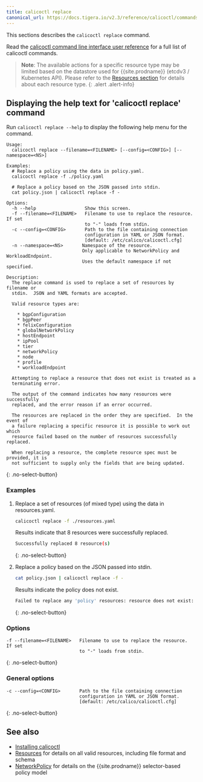 ```yaml
---
title: calicoctl replace
canonical_url: https://docs.tigera.io/v2.3/reference/calicoctl/commands/replace
---
```


This sections describes the `calicoctl replace` command.

Read the [calicoctl command line interface user reference]({{site.baseurl}}/{{page.version}}/reference/calicoctl/)
for a full list of calicoctl commands.

> **Note**: The available actions for a specific resource type may be
> limited based on the datastore used for {{site.prodname}} (etcdv3 / Kubernetes API).
> Please refer to the
> [Resources section]({{site.baseurl}}/{{page.version}}/reference/calicoctl/resources/)
> for details about each resource type.
{: .alert .alert-info}


## Displaying the help text for 'calicoctl replace' command

Run `calicoctl replace --help` to display the following help menu for the
command.

```
Usage:
  calicoctl replace --filename=<FILENAME> [--config=<CONFIG>] [--namespace=<NS>]

Examples:
  # Replace a policy using the data in policy.yaml.
  calicoctl replace -f ./policy.yaml

  # Replace a policy based on the JSON passed into stdin.
  cat policy.json | calicoctl replace -f -

Options:
  -h --help                  Show this screen.
  -f --filename=<FILENAME>   Filename to use to replace the resource.  If set
                             to "-" loads from stdin.
  -c --config=<CONFIG>       Path to the file containing connection
                             configuration in YAML or JSON format.
                             [default: /etc/calico/calicoctl.cfg]
  -n --namespace=<NS>       Namespace of the resource.
                            Only applicable to NetworkPolicy and WorkloadEndpoint.
                            Uses the default namespace if not specified.

Description:
  The replace command is used to replace a set of resources by filename or
  stdin.  JSON and YAML formats are accepted.

  Valid resource types are:

    * bgpConfiguration
    * bgpPeer
    * felixConfiguration
    * globalNetworkPolicy
    * hostEndpoint
    * ipPool
    * tier
    * networkPolicy
    * node
    * profile
    * workloadEndpoint

  Attempting to replace a resource that does not exist is treated as a
  terminating error.

  The output of the command indicates how many resources were successfully
  replaced, and the error reason if an error occurred.

  The resources are replaced in the order they are specified.  In the event of
  a failure replacing a specific resource it is possible to work out which
  resource failed based on the number of resources successfully replaced.

  When replacing a resource, the complete resource spec must be provided, it is
  not sufficient to supply only the fields that are being updated.
```
{: .no-select-button}

### Examples

1. Replace a set of resources (of mixed type) using the data in resources.yaml.

   ```bash
   calicoctl replace -f ./resources.yaml
   ```

   Results indicate that 8 resources were successfully replaced.

   ```bash
   Successfully replaced 8 resource(s)
   ```
   {: .no-select-button}

1. Replace a policy based on the JSON passed into stdin.

   ```bash
   cat policy.json | calicoctl replace -f -
   ```
   Results indicate the policy does not exist.

   ```bash
   Failed to replace any 'policy' resources: resource does not exist: Policy(name=dbPolicy)
   ```
   {: .no-select-button}

### Options

```
-f --filename=<FILENAME>   Filename to use to replace the resource.  If set
                           to "-" loads from stdin.
```
{: .no-select-button}

### General options

```
-c --config=<CONFIG>       Path to the file containing connection
                           configuration in YAML or JSON format.
                           [default: /etc/calico/calicoctl.cfg]
```
{: .no-select-button}

## See also

-  [Installing calicoctl]({{site.baseurl}}/{{page.version}}/getting-started/calicoctl/install)
-  [Resources]({{site.baseurl}}/{{page.version}}/reference/calicoctl/resources/) for details on all valid resources, including file format
   and schema
-  [NetworkPolicy]({{site.baseurl}}/{{page.version}}/reference/calicoctl/resources/networkpolicy) for details on the {{site.prodname}} selector-based policy model

